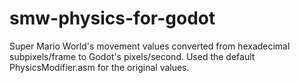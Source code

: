 # smw-physics-for-godot
Super Mario World's movement values converted from hexadecimal subpixels/frame to Godot's pixels/second.
Used the default PhysicsModifier.asm for the original values.
